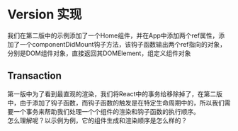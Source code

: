 # Version 实现
我们在第二版中的示例添加了一个Home组件，并在App中添加两个ref属性，添加了一个componentDidMount钩子方法，该钩子函数输出两个ref指向的对象，分别是DOM组件对象，直接返回其DOMElement，组定义组件对象

## Transaction
第一版中为了看到最直观的渲染，我们将React中的事务给移除掉了，在第二版中，由于添加了钩子函数，而钩子函数的触发是在特定生命周期中的，所以我们需要一个事务来帮助我们处理一个个组件的渲染和钩子函数的执行顺序。  
怎么理解呢？以示例为例，它的组件生成和渲染顺序是怎么样的？
